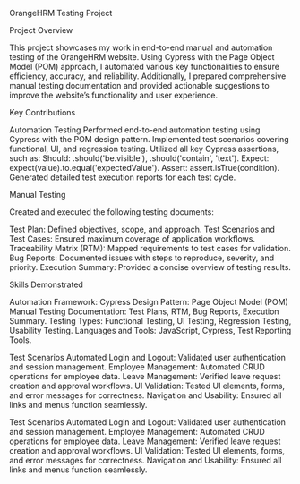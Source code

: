 OrangeHRM Testing Project



Project Overview


This project showcases my work in end-to-end manual and automation testing of the OrangeHRM website. Using Cypress with the Page Object Model (POM) approach, I automated various key functionalities to ensure efficiency, accuracy, and reliability. Additionally, I prepared comprehensive manual testing documentation and provided actionable suggestions to improve the website’s functionality and user experience.

Key Contributions



Automation Testing
Performed end-to-end automation testing using Cypress with the POM design pattern.
Implemented test scenarios covering functional, UI, and regression testing.
Utilized all key Cypress assertions, such as:
Should: .should('be.visible'), .should('contain', 'text').
Expect: expect(value).to.equal('expectedValue').
Assert: assert.isTrue(condition).
Generated detailed test execution reports for each test cycle.



Manual Testing



Created and executed the following testing documents:

Test Plan: Defined objectives, scope, and approach.
Test Scenarios and Test Cases: Ensured maximum coverage of application workflows.
Traceability Matrix (RTM): Mapped requirements to test cases for validation.
Bug Reports: Documented issues with steps to reproduce, severity, and priority.
Execution Summary: Provided a concise overview of testing results.




Skills Demonstrated



Automation Framework: Cypress
Design Pattern: Page Object Model (POM)
Manual Testing Documentation: Test Plans, RTM, Bug Reports, Execution Summary.
Testing Types: Functional Testing, UI Testing, Regression Testing, Usability Testing.
Languages and Tools: JavaScript, Cypress, Test Reporting Tools.




Test Scenarios Automated
Login and Logout: Validated user authentication and session management.
Employee Management: Automated CRUD operations for employee data.
Leave Management: Verified leave request creation and approval workflows.
UI Validation: Tested UI elements, forms, and error messages for correctness.
Navigation and Usability: Ensured all links and menus function seamlessly.



Test Scenarios Automated
Login and Logout: Validated user authentication and session management.
Employee Management: Automated CRUD operations for employee data.
Leave Management: Verified leave request creation and approval workflows.
UI Validation: Tested UI elements, forms, and error messages for correctness.
Navigation and Usability: Ensured all links and menus function seamlessly.
